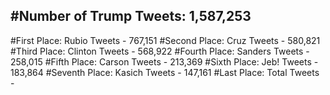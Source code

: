 #Number of Trump Tweets: 1,587,253
---
#First Place: Rubio Tweets - 767,151
#Second Place: Cruz Tweets - 580,821
#Third Place: Clinton Tweets - 568,922
#Fourth Place: Sanders Tweets - 258,015
#Fifth Place: Carson Tweets - 213,369
#Sixth Place: Jeb! Tweets - 183,864
#Seventh Place: Kasich Tweets - 147,161
#Last Place: Total Tweets -  
